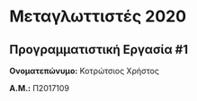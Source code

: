 # Μεταγλωττιστές 2020
## Προγραμματιστική Εργασία #1

**Ονοματεπώνυμο:** Κοτρώτσιος Χρήστος

**Α.Μ.:** Π2017109


